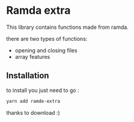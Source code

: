 # Ramda extra 

This library contains functions made from ramda.

there are two types of functions: 
- opening and closing files
- array features

## Installation

to install you just need to go :

````sh
yarn add ramde-extra
````

thanks to download :)
